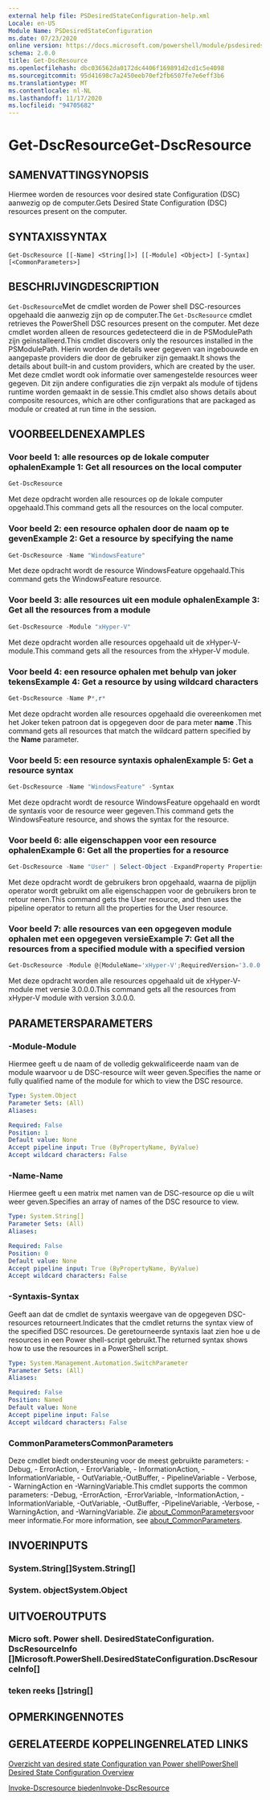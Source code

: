 ```yaml
---
external help file: PSDesiredStateConfiguration-help.xml
Locale: en-US
Module Name: PSDesiredStateConfiguration
ms.date: 07/23/2020
online version: https://docs.microsoft.com/powershell/module/psdesiredstateconfiguration/get-dscresource?view=powershell-7.2&WT.mc_id=ps-gethelp
schema: 2.0.0
title: Get-DscResource
ms.openlocfilehash: dbc036562da0172dc4406f169891d2cd1c5e4098
ms.sourcegitcommit: 95d41698c7a2450eeb70ef2fb6507fe7e6eff3b6
ms.translationtype: MT
ms.contentlocale: nl-NL
ms.lasthandoff: 11/17/2020
ms.locfileid: "94705682"
---
```

# <span data-ttu-id="a4389-102">Get-DscResource</span><span class="sxs-lookup"><span data-stu-id="a4389-102">Get-DscResource</span></span>

## <span data-ttu-id="a4389-103">SAMENVATTING</span><span class="sxs-lookup"><span data-stu-id="a4389-103">SYNOPSIS</span></span>
<span data-ttu-id="a4389-104">Hiermee worden de resources voor desired state Configuration (DSC) aanwezig op de computer.</span><span class="sxs-lookup"><span data-stu-id="a4389-104">Gets Desired State Configuration (DSC) resources present on the computer.</span></span>

## <span data-ttu-id="a4389-105">SYNTAXIS</span><span class="sxs-lookup"><span data-stu-id="a4389-105">SYNTAX</span></span>

```
Get-DscResource [[-Name] <String[]>] [[-Module] <Object>] [-Syntax] [<CommonParameters>]
```

## <span data-ttu-id="a4389-106">BESCHRIJVING</span><span class="sxs-lookup"><span data-stu-id="a4389-106">DESCRIPTION</span></span>

<span data-ttu-id="a4389-107">`Get-DscResource`Met de cmdlet worden de Power shell DSC-resources opgehaald die aanwezig zijn op de computer.</span><span class="sxs-lookup"><span data-stu-id="a4389-107">The `Get-DscResource` cmdlet retrieves the PowerShell DSC resources present on the computer.</span></span> <span data-ttu-id="a4389-108">Met deze cmdlet worden alleen de resources gedetecteerd die in de PSModulePath zijn geïnstalleerd.</span><span class="sxs-lookup"><span data-stu-id="a4389-108">This cmdlet discovers only the resources installed in the PSModulePath.</span></span> <span data-ttu-id="a4389-109">Hierin worden de details weer gegeven van ingebouwde en aangepaste providers die door de gebruiker zijn gemaakt.</span><span class="sxs-lookup"><span data-stu-id="a4389-109">It shows the details about built-in and custom providers, which are created by the user.</span></span> <span data-ttu-id="a4389-110">Met deze cmdlet wordt ook informatie over samengestelde resources weer gegeven. Dit zijn andere configuraties die zijn verpakt als module of tijdens runtime worden gemaakt in de sessie.</span><span class="sxs-lookup"><span data-stu-id="a4389-110">This cmdlet also shows details about composite resources, which are other configurations that are packaged as module or created at run time in the session.</span></span>

## <span data-ttu-id="a4389-111">VOORBEELDEN</span><span class="sxs-lookup"><span data-stu-id="a4389-111">EXAMPLES</span></span>

### <span data-ttu-id="a4389-112">Voor beeld 1: alle resources op de lokale computer ophalen</span><span class="sxs-lookup"><span data-stu-id="a4389-112">Example 1: Get all resources on the local computer</span></span>

```powershell
Get-DscResource
```

<span data-ttu-id="a4389-113">Met deze opdracht worden alle resources op de lokale computer opgehaald.</span><span class="sxs-lookup"><span data-stu-id="a4389-113">This command gets all the resources on the local computer.</span></span>

### <span data-ttu-id="a4389-114">Voor beeld 2: een resource ophalen door de naam op te geven</span><span class="sxs-lookup"><span data-stu-id="a4389-114">Example 2: Get a resource by specifying the name</span></span>

```powershell
Get-DscResource -Name "WindowsFeature"
```

<span data-ttu-id="a4389-115">Met deze opdracht wordt de resource WindowsFeature opgehaald.</span><span class="sxs-lookup"><span data-stu-id="a4389-115">This command gets the WindowsFeature resource.</span></span>

### <span data-ttu-id="a4389-116">Voor beeld 3: alle resources uit een module ophalen</span><span class="sxs-lookup"><span data-stu-id="a4389-116">Example 3: Get all the resources from a module</span></span>

```powershell
Get-DscResource -Module "xHyper-V"
```

<span data-ttu-id="a4389-117">Met deze opdracht worden alle resources opgehaald uit de xHyper-V-module.</span><span class="sxs-lookup"><span data-stu-id="a4389-117">This command gets all the resources from the xHyper-V module.</span></span>

### <span data-ttu-id="a4389-118">Voor beeld 4: een resource ophalen met behulp van joker tekens</span><span class="sxs-lookup"><span data-stu-id="a4389-118">Example 4: Get a resource by using wildcard characters</span></span>

```powershell
Get-DscResource -Name P*,r*
```

<span data-ttu-id="a4389-119">Met deze opdracht worden alle resources opgehaald die overeenkomen met het Joker teken patroon dat is opgegeven door de para meter **name** .</span><span class="sxs-lookup"><span data-stu-id="a4389-119">This command gets all resources that match the wildcard pattern specified by the **Name** parameter.</span></span>

### <span data-ttu-id="a4389-120">Voor beeld 5: een resource syntaxis ophalen</span><span class="sxs-lookup"><span data-stu-id="a4389-120">Example 5: Get a resource syntax</span></span>

```powershell
Get-DscResource -Name "WindowsFeature" -Syntax
```

<span data-ttu-id="a4389-121">Met deze opdracht wordt de resource WindowsFeature opgehaald en wordt de syntaxis voor de resource weer gegeven.</span><span class="sxs-lookup"><span data-stu-id="a4389-121">This command gets the WindowsFeature resource, and shows the syntax for the resource.</span></span>

### <span data-ttu-id="a4389-122">Voor beeld 6: alle eigenschappen voor een resource ophalen</span><span class="sxs-lookup"><span data-stu-id="a4389-122">Example 6: Get all the properties for a resource</span></span>

```powershell
Get-DscResource -Name "User" | Select-Object -ExpandProperty Properties
```

<span data-ttu-id="a4389-123">Met deze opdracht wordt de gebruikers bron opgehaald, waarna de pijplijn operator wordt gebruikt om alle eigenschappen voor de gebruikers bron te retour neren.</span><span class="sxs-lookup"><span data-stu-id="a4389-123">This command gets the User resource, and then uses the pipeline operator to return all the properties for the User resource.</span></span>

### <span data-ttu-id="a4389-124">Voor beeld 7: alle resources van een opgegeven module ophalen met een opgegeven versie</span><span class="sxs-lookup"><span data-stu-id="a4389-124">Example 7: Get all the resources from a specified module with a specified version</span></span>

```powershell
Get-DscResource -Module @{ModuleName='xHyper-V';RequiredVersion='3.0.0.0'}
```

<span data-ttu-id="a4389-125">Met deze opdracht worden alle resources opgehaald uit de xHyper-V-module met versie 3.0.0.0.</span><span class="sxs-lookup"><span data-stu-id="a4389-125">This command gets all the resources from xHyper-V module with version 3.0.0.0.</span></span>

## <span data-ttu-id="a4389-126">PARAMETERS</span><span class="sxs-lookup"><span data-stu-id="a4389-126">PARAMETERS</span></span>

### <span data-ttu-id="a4389-127">-Module</span><span class="sxs-lookup"><span data-stu-id="a4389-127">-Module</span></span>

<span data-ttu-id="a4389-128">Hiermee geeft u de naam of de volledig gekwalificeerde naam van de module waarvoor u de DSC-resource wilt weer geven.</span><span class="sxs-lookup"><span data-stu-id="a4389-128">Specifies the name or fully qualified name of the module for which to view the DSC resource.</span></span>

```yaml
Type: System.Object
Parameter Sets: (All)
Aliases:

Required: False
Position: 1
Default value: None
Accept pipeline input: True (ByPropertyName, ByValue)
Accept wildcard characters: False
```

### <span data-ttu-id="a4389-129">-Name</span><span class="sxs-lookup"><span data-stu-id="a4389-129">-Name</span></span>

<span data-ttu-id="a4389-130">Hiermee geeft u een matrix met namen van de DSC-resource op die u wilt weer geven.</span><span class="sxs-lookup"><span data-stu-id="a4389-130">Specifies an array of names of the DSC resource to view.</span></span>

```yaml
Type: System.String[]
Parameter Sets: (All)
Aliases:

Required: False
Position: 0
Default value: None
Accept pipeline input: True (ByPropertyName, ByValue)
Accept wildcard characters: False
```

### <span data-ttu-id="a4389-131">-Syntaxis</span><span class="sxs-lookup"><span data-stu-id="a4389-131">-Syntax</span></span>

<span data-ttu-id="a4389-132">Geeft aan dat de cmdlet de syntaxis weergave van de opgegeven DSC-resources retourneert.</span><span class="sxs-lookup"><span data-stu-id="a4389-132">Indicates that the cmdlet returns the syntax view of the specified DSC resources.</span></span> <span data-ttu-id="a4389-133">De geretourneerde syntaxis laat zien hoe u de resources in een Power shell-script gebruikt.</span><span class="sxs-lookup"><span data-stu-id="a4389-133">The returned syntax shows how to use the resources in a PowerShell script.</span></span>

```yaml
Type: System.Management.Automation.SwitchParameter
Parameter Sets: (All)
Aliases:

Required: False
Position: Named
Default value: None
Accept pipeline input: False
Accept wildcard characters: False
```

### <span data-ttu-id="a4389-134">CommonParameters</span><span class="sxs-lookup"><span data-stu-id="a4389-134">CommonParameters</span></span>

<span data-ttu-id="a4389-135">Deze cmdlet biedt ondersteuning voor de meest gebruikte parameters: -Debug, - ErrorAction, - ErrorVariable, - InformationAction, -InformationVariable, - OutVariable,-OutBuffer, - PipelineVariable - Verbose, - WarningAction en -WarningVariable.</span><span class="sxs-lookup"><span data-stu-id="a4389-135">This cmdlet supports the common parameters: -Debug, -ErrorAction, -ErrorVariable, -InformationAction, -InformationVariable, -OutVariable, -OutBuffer, -PipelineVariable, -Verbose, -WarningAction, and -WarningVariable.</span></span> <span data-ttu-id="a4389-136">Zie [about_CommonParameters](https://go.microsoft.com/fwlink/?LinkID=113216)voor meer informatie.</span><span class="sxs-lookup"><span data-stu-id="a4389-136">For more information, see [about_CommonParameters](https://go.microsoft.com/fwlink/?LinkID=113216).</span></span>

## <span data-ttu-id="a4389-137">INVOER</span><span class="sxs-lookup"><span data-stu-id="a4389-137">INPUTS</span></span>

### <span data-ttu-id="a4389-138">System.String[]</span><span class="sxs-lookup"><span data-stu-id="a4389-138">System.String[]</span></span>

### <span data-ttu-id="a4389-139">System. object</span><span class="sxs-lookup"><span data-stu-id="a4389-139">System.Object</span></span>

## <span data-ttu-id="a4389-140">UITVOER</span><span class="sxs-lookup"><span data-stu-id="a4389-140">OUTPUTS</span></span>

### <span data-ttu-id="a4389-141">Micro soft. Power shell. DesiredStateConfiguration. DscResourceInfo []</span><span class="sxs-lookup"><span data-stu-id="a4389-141">Microsoft.PowerShell.DesiredStateConfiguration.DscResourceInfo[]</span></span>

### <span data-ttu-id="a4389-142">teken reeks []</span><span class="sxs-lookup"><span data-stu-id="a4389-142">string[]</span></span>

## <span data-ttu-id="a4389-143">OPMERKINGEN</span><span class="sxs-lookup"><span data-stu-id="a4389-143">NOTES</span></span>

## <span data-ttu-id="a4389-144">GERELATEERDE KOPPELINGEN</span><span class="sxs-lookup"><span data-stu-id="a4389-144">RELATED LINKS</span></span>

[<span data-ttu-id="a4389-145">Overzicht van desired state Configuration van Power shell</span><span class="sxs-lookup"><span data-stu-id="a4389-145">PowerShell Desired State Configuration Overview</span></span>](/powershell/scripting/dsc/overview/overview)

[<span data-ttu-id="a4389-146">Invoke-Dscresource bieden</span><span class="sxs-lookup"><span data-stu-id="a4389-146">Invoke-DscResource</span></span>](/powershell/module/PSDesiredStateConfiguration/Invoke-DscResource)

